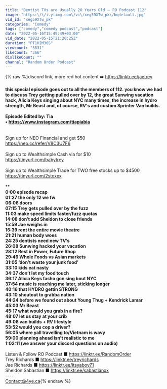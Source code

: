 ```yaml
---
title: "Dentist TVs are Usually 20 Years Old ⏤ RO Podcast 112"
image: "https:\/\/i.ytimg.com\/vi\/xeg59XTw_pk\/hqdefault.jpg"
vid_id: "xeg59XTw_pk"
categories: "Comedy"
tags: ["comedy","comedy podcast","podcast"]
date: "2022-05-16T15:49:49+03:00"
vid_date: "2022-05-15T21:20:25Z"
duration: "PT1H2M36S"
viewcount: "5831"
likeCount: "366"
dislikeCount: ""
channel: "Random Order Podcast"
---
```

{% raw %}discord link, more red hot content ➡️ <a rel="nofollow" target="blank" href="https://linktr.ee/jaetrey">https://linktr.ee/jaetrey</a><br />******<br />this special episode goes out to all the members of 112. you know we had to discuss Trey getting pulled over by 12, the great Sunwing vacation hack, Alicia Keys singing about NYC many times, the increase in hydro strength, Mr Beast and, of course, RV's and custom Sprinter Van builds.<br /><br />Episode Edited by: Tia<br />• <a rel="nofollow" target="blank" href="https://www.instagram.com/tiapiabia">https://www.instagram.com/tiapiabia</a><br />******<br /><br />Sign up for NEO Financial and get $50<br /><a rel="nofollow" target="blank" href="https://neo.cc/refer/V8C3U7F6">https://neo.cc/refer/V8C3U7F6</a><br /><br />Sign up to Wealthsimple Cash via for $10<br /><a rel="nofollow" target="blank" href="https://tinyurl.com/babytrey">https://tinyurl.com/babytrey</a><br /><br />Sign up to Wealthsimple Trade for TWO free stocks up to $4500<br /><a rel="nofollow" target="blank" href="https://tinyurl.com/2stoxxx">https://tinyurl.com/2stoxxx</a><br /><br />******<br />0:00 episode recap<br />01:27 the only 12 we fw<br />06:06 doors<br />07:15 Trey gets pulled over by the fuzz<br />11:03 make speed limits faster/fuzz quotas<br />14:08 don’t add Sheldon to close friends<br />15:59 Jae weighs in<br />16:39 rent the entire movie theatre<br />21:21 human body woes<br />24:25 dentists need new TV’s<br />26:08 Sunwing hacked your vacation<br />28:12 Rest in Power, Future Shop<br />29:46 Whole Foods vs Asian markets<br />31:05 ‘don’t waste your junk food’<br />33:10 kids eat nasty<br />34:37 don’t let my food touch<br />36:17 Alicia Keys fasho gon sing bout NYC<br />37:54 music is reaching me later, sticking longer<br />40:16 that HYDRO gettin STRONG<br />43:10 shoutout to grabba nation<br />44:24 before we found out about Young Thug + Kendrick Lamar<br />45:03 Mr Beast<br />45:17 what would you grab in a fire?<br />48:07 let us stay at your crib<br />49:08 van builds + RV lifestyle<br />53:52 would you cop a driver?<br />56:05 where yall travelling to/Vietnam is wavy<br />59:00 planning ahead isn’t realistic to me<br />1:02:11 (we answer your discord questions on audio)<br />****<br />Listen &amp; Follow RO Podcast ■ <a rel="nofollow" target="blank" href="https://linktr.ee/RandomOrder">https://linktr.ee/RandomOrder</a><br />Trey Richards ■ <a rel="nofollow" target="blank" href="https://linktr.ee/treyrichards">https://linktr.ee/treyrichards</a><br />Jae Richards ■ <a rel="nofollow" target="blank" href="https://linktr.ee/itsyaboy71">https://linktr.ee/itsyaboy71</a><br />Sheldon Sabastian ■ <a rel="nofollow" target="blank" href="https://linktr.ee/sabastianxx">https://linktr.ee/sabastianxx</a><br />-----<br />Contact@4ye.ca{% endraw %}
